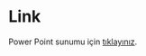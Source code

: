 # Link

Power Point sunumu için [tıklayınız](https://mypythonsec.files.wordpress.com/2018/10/penetrasyon-testi1.pptx). 

